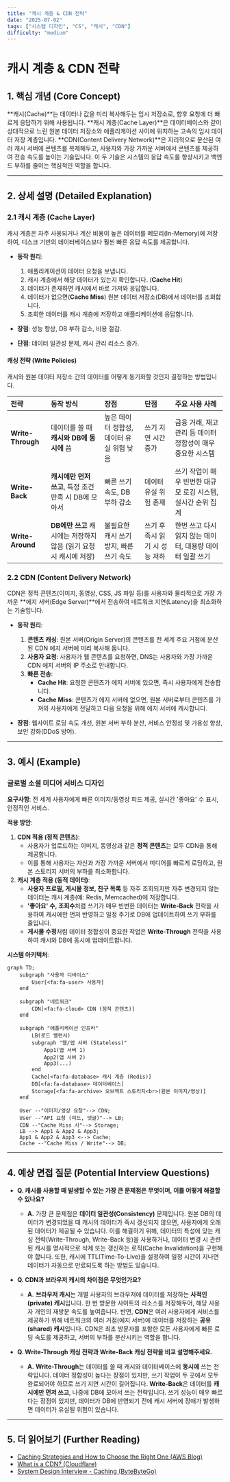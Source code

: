 ```yaml
---
title: "캐시 계층 & CDN 전략"
date: "2025-07-02"
tags: ["시스템 디자인", "CS", "캐시", "CDN"]
difficulty: "medium"
---
```


# 캐시 계층 & CDN 전략

## 1. 핵심 개념 (Core Concept)

**캐시(Cache)**는 데이터나 값을 미리 복사해두는 임시 저장소로, 향후 요청에 더 빠르게 응답하기 위해 사용됩니다. **캐시 계층(Cache Layer)**은 데이터베이스와 같이 상대적으로 느린 원본 데이터 저장소와 애플리케이션 사이에 위치하는 고속의 임시 데이터 저장 계층입니다. **CDN(Content Delivery Network)**은 지리적으로 분산된 여러 캐시 서버에 콘텐츠를 복제해두고, 사용자와 가장 가까운 서버에서 콘텐츠를 제공하여 전송 속도를 높이는 기술입니다. 이 두 기술은 시스템의 응답 속도를 향상시키고 백엔드 부하를 줄이는 핵심적인 역할을 합니다.

---

## 2. 상세 설명 (Detailed Explanation)

### 2.1 캐시 계층 (Cache Layer)

캐시 계층은 자주 사용되거나 계산 비용이 높은 데이터를 메모리(In-Memory)에 저장하여, 디스크 기반의 데이터베이스보다 훨씬 빠른 응답 속도를 제공합니다.

*   **동작 원리**:
    1.  애플리케이션이 데이터 요청을 보냅니다.
    2.  캐시 계층에서 해당 데이터가 있는지 확인합니다. (**Cache Hit**)
    3.  데이터가 존재하면 캐시에서 바로 가져와 응답합니다.
    4.  데이터가 없으면(**Cache Miss**) 원본 데이터 저장소(DB)에서 데이터를 조회합니다.
    5.  조회한 데이터를 캐시 계층에 저장하고 애플리케이션에 응답합니다.

*   **장점**: 성능 향상, DB 부하 감소, 비용 절감.
*   **단점**: 데이터 일관성 문제, 캐시 관리 리소스 증가.

#### 캐싱 전략 (Write Policies)

캐시와 원본 데이터 저장소 간의 데이터를 어떻게 동기화할 것인지 결정하는 방법입니다.

| 전략 | 동작 방식 | 장점 | 단점 | 주요 사용 사례 |
| :--- | :--- | :--- | :--- | :--- |
| **Write-Through** | 데이터를 쓸 때 **캐시와 DB에 동시에** 씀 | 높은 데이터 정합성, 데이터 유실 위험 낮음 | 쓰기 지연 시간 증가 | 금융 거래, 재고 관리 등 데이터 정합성이 매우 중요한 시스템 |
| **Write-Back** | **캐시에만 먼저 쓰고**, 특정 조건 만족 시 DB에 모아서     | 빠른 쓰기 속도, DB 부하 감소 | 데이터 유실 위험 존재 | 쓰기 작업이 매우 빈번한 대규모 로깅 시스템, 실시간 순위 집계 |
| **Write-Around** | **DB에만 쓰고** 캐시에는 저장하지 않음 (읽기 요청 시 캐시에 저장) | 불필요한 캐시 쓰기 방지, 빠른 쓰기 속도 | 쓰기 후 즉시 읽기 시 성능 저하 | 한번 쓰고 다시 읽지 않는 데이터, 대용량 데이터 일괄 쓰기 |

### 2.2 CDN (Content Delivery Network)

CDN은 정적 콘텐츠(이미지, 동영상, CSS, JS 파일 등)를 사용자와 물리적으로 가장 가까운 **에지 서버(Edge Server)**에서 전송하여 네트워크 지연(Latency)을 최소화하는 기술입니다.

*   **동작 원리**:
    1.  **콘텐츠 캐싱**: 원본 서버(Origin Server)의 콘텐츠를 전 세계 주요 거점에 분산된 CDN 에지 서버에 미리 복사해 둡니다.
    2.  **사용자 요청**: 사용자가 웹 콘텐츠를 요청하면, DNS는 사용자와 가장 가까운 CDN 에지 서버의 IP 주소로 안내합니다.
    3.  **빠른 전송**:
        *   **Cache Hit**: 요청한 콘텐츠가 에지 서버에 있으면, 즉시 사용자에게 전송합니다.
        *   **Cache Miss**: 콘텐츠가 에지 서버에 없으면, 원본 서버로부터 콘텐츠를 가져와 사용자에게 전달하고 다음 요청을 위해 에지 서버에 캐시합니다.

*   **장점**: 웹사이트 로딩 속도 개선, 원본 서버 부하 분산, 서비스 안정성 및 가용성 향상, 보안 강화(DDoS 방어).

---

## 3. 예시 (Example)

### 글로벌 소셜 미디어 서비스 디자인

**요구사항**: 전 세계 사용자에게 빠른 이미지/동영상 피드 제공, 실시간 '좋아요' 수 표시, 안정적인 서비스.

**적용 방안**:
1.  **CDN 적용 (정적 콘텐츠)**:
    *   사용자가 업로드하는 이미지, 동영상과 같은 **정적 콘텐츠**는 모두 CDN을 통해 제공합니다.
    *   이를 통해 사용자는 자신과 가장 가까운 서버에서 미디어를 빠르게 로딩하고, 원본 스토리지 서버의 부하를 최소화합니다.
2.  **캐시 계층 적용 (동적 데이터)**:
    *   **사용자 프로필, 게시물 정보, 친구 목록** 등 자주 조회되지만 자주 변경되지 않는 데이터는 캐시 계층(예: Redis, Memcached)에 저장합니다.
    *   **'좋아요' 수, 조회수**처럼 쓰기가 매우 빈번한 데이터는 **Write-Back** 전략을 사용하여 캐시에만 먼저 반영하고 일정 주기로 DB에 업데이트하여 쓰기 부하를 줄입니다.
    *   **게시물 수정**처럼 데이터 정합성이 중요한 작업은 **Write-Through** 전략을 사용하여 캐시와 DB에 동시에 업데이트합니다.

**시스템 아키텍처**:
```mermaid
graph TD;
    subgraph "사용자 디바이스"
        User[<fa:fa-user> 사용자]
    end

    subgraph "네트워크"
        CDN[<fa:fa-cloud> CDN (정적 콘텐츠)]
    end

    subgraph "애플리케이션 인프라"
        LB(로드 밸런서)
        subgraph "웹/앱 서버 (Stateless)"
            App1(앱 서버 1)
            App2(앱 서버 2)
            App3(...)
        end
        Cache[<fa:fa-database> 캐시 계층 (Redis)]
        DB[<fa:fa-database> 데이터베이스]
        Storage[<fa:fa-archive> 오브젝트 스토리지<br>(원본 이미지/영상)]
    end

    User --"이미지/영상 요청"--> CDN;
    User --"API 요청 (피드, 댓글)"--> LB;
    CDN --"Cache Miss 시"--> Storage;
    LB --> App1 & App2 & App3;
    App1 & App2 & App3 <--> Cache;
    Cache --"Cache Miss / Write"--> DB;
```

---

## 4. 예상 면접 질문 (Potential Interview Questions)

*   **Q. 캐시를 사용할 때 발생할 수 있는 가장 큰 문제점은 무엇이며, 이를 어떻게 해결할 수 있나요?**
    *   **A.** 가장 큰 문제점은 **데이터 일관성(Consistency)** 문제입니다. 원본 DB의 데이터가 변경되었을 때 캐시의 데이터가 즉시 갱신되지 않으면, 사용자에게 오래된 데이터가 제공될 수 있습니다. 이를 해결하기 위해, 데이터의 특성에 맞는 캐싱 전략(Write-Through, Write-Back 등)을 사용하거나, 데이터 변경 시 관련된 캐시를 명시적으로 삭제 또는 갱신하는 로직(Cache Invalidation)을 구현해야 합니다. 또한, 캐시에 TTL(Time-To-Live)을 설정하여 일정 시간이 지나면 데이터가 자동으로 만료되도록 하는 방법도 있습니다.

*   **Q. CDN과 브라우저 캐시의 차이점은 무엇인가요?**
    *   **A.** **브라우저 캐시**는 개별 사용자의 브라우저에 데이터를 저장하는 **사적인(private) 캐시**입니다. 한 번 방문한 사이트의 리소스를 저장해두어, 해당 사용자 개인의 재방문 속도를 높여줍니다. 반면, **CDN**은 여러 사용자에게 서비스를 제공하기 위해 네트워크의 여러 거점(에지 서버)에 데이터를 저장하는 **공유(shared) 캐시**입니다. CDN은 최초 방문자를 포함한 모든 사용자에게 빠른 로딩 속도를 제공하고, 서버의 부하를 분산시키는 역할을 합니다.

*   **Q. Write-Through 캐싱 전략과 Write-Back 캐싱 전략을 비교 설명해주세요.**
    *   **A.** **Write-Through**는 데이터를 쓸 때 캐시와 데이터베이스에 **동시에** 쓰는 전략입니다. 데이터 정합성이 높다는 장점이 있지만, 쓰기 작업이 두 곳에서 모두 완료되어야 하므로 쓰기 지연 시간이 길어집니다. **Write-Back**은 데이터를 **캐시에만 먼저 쓰고**, 나중에 DB에 모아서 쓰는 전략입니다. 쓰기 성능이 매우 빠르다는 장점이 있지만, 데이터가 DB에 반영되기 전에 캐시 서버에 장애가 발생하면 데이터가 유실될 위험이 있습니다.

---

## 5. 더 읽어보기 (Further Reading)

*   [Caching Strategies and How to Choose the Right One (AWS Blog)](https://aws.amazon.com/caching/caching-strategies/)
*   [What is a CDN? (Cloudflare)](https://www.cloudflare.com/learning/cdn/what-is-a-cdn/)
*   [System Design Interview - Caching (ByteByteGo)](https://bytebytego.com/courses/system-design-interview/caching)